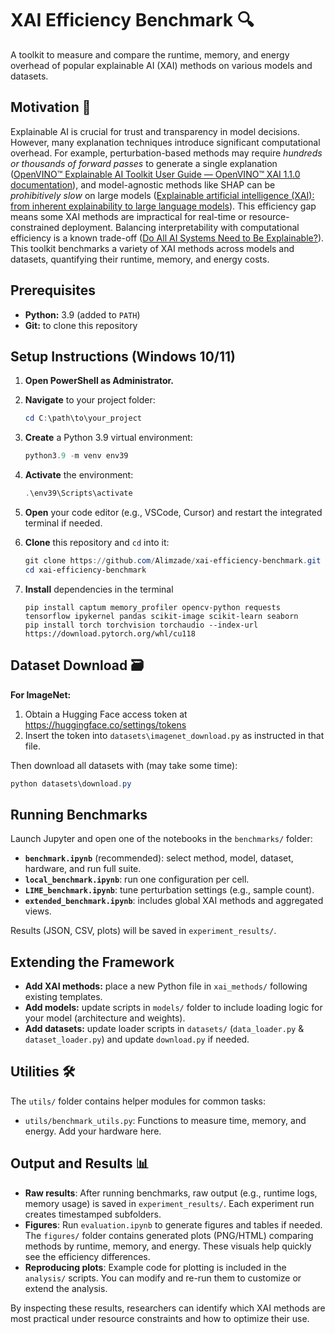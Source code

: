 ﻿# XAI Efficiency Benchmark 🔍

A toolkit to measure and compare the runtime, memory, and energy overhead of popular explainable AI (XAI) methods on various models and datasets.

## Motivation 🎯

Explainable AI is crucial for trust and transparency in model decisions. However, many explanation techniques introduce significant computational overhead. For example, perturbation-based methods may require *hundreds or thousands of forward passes* to generate a single explanation ([OpenVINO™ Explainable AI Toolkit User Guide — OpenVINO™ XAI 1.1.0 documentation](https://openvinotoolkit.github.io/openvino_xai/stable/user-guide.html#:~:text=%2A%20Flexible%20,Cons)), and model-agnostic methods like SHAP can be *prohibitively slow* on large models ([Explainable artificial intelligence (XAI): from inherent explainability to large language models](https://arxiv.org/html/2501.09967v1#:~:text=Also%2C%20the%20computational%20overhead%20when,In%20addition%2C%20model)). This efficiency gap means some XAI methods are impractical for real-time or resource-constrained deployment. Balancing interpretability with computational efficiency is a known trade-off ([Do All AI Systems Need to Be Explainable?](https://ssir.org/articles/entry/do_ai_systems_need_to_be_explainable#:~:text=5.%20The%20trade,When)). This toolkit benchmarks a variety of XAI methods across models and datasets, quantifying their runtime, memory, and energy costs.

## Prerequisites 

- **Python:** 3.9 (added to `PATH`)
- **Git:** to clone this repository

## Setup Instructions (Windows 10/11) 

1. **Open PowerShell as Administrator.**
   
3. **Navigate** to your project folder:
   ```powershell
   cd C:\path\to\your_project
   ```
4. **Create** a Python 3.9 virtual environment:
   ```powershell
   python3.9 -m venv env39
   ```
5. **Activate** the environment:
   ```powershell
   .\env39\Scripts\activate
   ```
6. **Open** your code editor (e.g., VSCode, Cursor) and restart the integrated terminal if needed.
7. **Clone** this repository and `cd` into it:
   ```powershell
   git clone https://github.com/Alimzade/xai-efficiency-benchmark.git
   cd xai-efficiency-benchmark
   ```
8. **Install** dependencies in the terminal
   ```
   pip install captum memory_profiler opencv-python requests tensorflow ipykernel pandas scikit-image scikit-learn seaborn
   pip install torch torchvision torchaudio --index-url https://download.pytorch.org/whl/cu118
   ```

## Dataset Download 🗃️

**For ImageNet:**
1. Obtain a Hugging Face access token at https://huggingface.co/settings/tokens
2. Insert the token into `datasets\imagenet_download.py` as instructed in that file.

Then download all datasets with (may take some time):

```powershell
python datasets\download.py
```
   

## Running Benchmarks 

Launch Jupyter and open one of the notebooks in the `benchmarks/` folder:

- **`benchmark.ipynb`** (recommended): select method, model, dataset, hardware, and run full suite.
- **`local_benchmark.ipynb`**: run one configuration per cell.
- **`LIME_benchmark.ipynb`**: tune perturbation settings (e.g., sample count).
- **`extended_benchmark.ipynb`**: includes global XAI methods and aggregated views.

Results (JSON, CSV, plots) will be saved in `experiment_results/`.

## Extending the Framework 

- **Add XAI methods:** place a new Python file in `xai_methods/` following existing templates.
- **Add models:** update scripts in `models/` folder to include loading logic for your model (architecture and weights).
- **Add datasets:** update loader scripts in `datasets/` (`data_loader.py` & `dataset_loader.py`) and update `download.py` if needed.


## Utilities 🛠️

The `utils/` folder contains helper modules for common tasks:

- `utils/benchmark_utils.py`: Functions to measure time, memory, and energy. Add your hardware here. 


## Output and Results 📊

- **Raw results**: After running benchmarks, raw output (e.g., runtime logs, memory usage) is saved in `experiment_results/`. Each experiment run creates timestamped subfolders.  
- **Figures**: Run `evaluation.ipynb` to generate figures and tables if needed. The `figures/` folder contains generated plots (PNG/HTML) comparing methods by runtime, memory, and energy. These visuals help quickly see the efficiency differences.  
- **Reproducing plots**: Example code for plotting is included in the `analysis/` scripts. You can modify and re-run them to customize or extend the analysis.  

By inspecting these results, researchers can identify which XAI methods are most practical under resource constraints and how to optimize their use.




